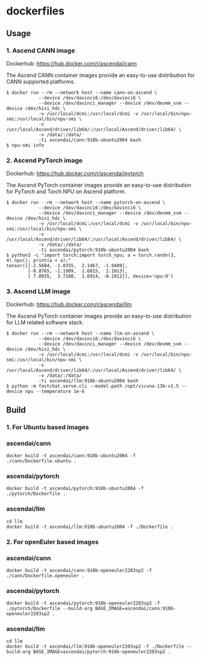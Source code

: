 # dockerfiles

## Usage

### 1. Ascend CANN image

Dockerhub: https://hub.docker.com/r/ascendai/cann

The Ascend CANN container images provide an easy-to-use distribution for CANN supported platforms.
```
$ docker run --rm --network host --name cann-on-ascend \
            --device /dev/davinci6:/dev/davinci6 \
            --device /dev/davinci_manager --device /dev/devmm_svm --device /dev/hisi_hdc \
            -v /usr/local/dcmi:/usr/local/dcmi -v /usr/local/bin/npu-smi:/usr/local/bin/npu-smi \
            -v /usr/local/Ascend/driver/lib64/:/usr/local/Ascend/driver/lib64/ \
            -v /data/:/data/ 
            -ti ascendai/cann:910b-ubuntu2004 bash
$ npu-smi info
```

### 2. Ascend PyTorch image

Dockerhub: https://hub.docker.com/r/ascendai/pytorch

The Ascend PyTorch container images provide an easy-to-use distribution for PyTorch and Torch NPU on Ascend platform.
```
$ docker run --rm --network host --name pytorch-on-ascend \
            --device /dev/davinci6:/dev/davinci6 \
            --device /dev/davinci_manager --device /dev/devmm_svm --device /dev/hisi_hdc \
            -v /usr/local/dcmi:/usr/local/dcmi -v /usr/local/bin/npu-smi:/usr/local/bin/npu-smi \
            -v /usr/local/Ascend/driver/lib64/:/usr/local/Ascend/driver/lib64/ \
            -v /data/:/data/ 
            -ti ascendai/pytorch:910b-ubuntu2004 bash
$ python3 -c "import torch;import torch_npu; a = torch.randn(3, 4).npu(); print(a + a);"
tensor([[-2.5684, -1.0355,  2.1467, -1.9409],
        [-0.8765, -2.1909,  1.6815,  2.1013],
        [ 7.0935,  3.7160,  1.6914, -0.1912]], device='npu:0')
```

### 3. Ascend LLM image

Dockerhub: https://hub.docker.com/r/ascendai/llm

The Ascend PyTorch container images provide an easy-to-use distribution for LLM related software stack.

```
$ docker run --rm --network host --name llm-on-ascend \
            --device /dev/davinci6:/dev/davinci6 \
            --device /dev/davinci_manager --device /dev/devmm_svm --device /dev/hisi_hdc \
            -v /usr/local/dcmi:/usr/local/dcmi -v /usr/local/bin/npu-smi:/usr/local/bin/npu-smi \
            -v /usr/local/Ascend/driver/lib64/:/usr/local/Ascend/driver/lib64/ \
            -v /data/:/data/ 
            -ti ascendai/llm:910b-ubuntu2004 bash
$ python -m fastchat.serve.cli --model-path /opt/vicuna-13b-v1.5 --device npu --temperature 1e-6
```

## Build
### 1. For Ubuntu  based images

### ascendai/cann

```
docker build -t ascendai/cann:910b-ubuntu2004 -f ./cann/Dockerfile.ubuntu .
```

### ascendai/pytorch

```
docker build -t ascendai/pytorch:910b-ubuntu2004 -f ./pytorch/Dockerfile .
```

### ascendai/llm

```
cd llm
docker build -t ascendai/llm:910b-ubuntu2004 -f ./Dockerfile .
```

### 2. For openEuler based images

### ascendai/cann

```
docker build -t ascendai/cann:910b-openeuler2203sp2 -f ./cann/Dockerfile.openeuler .
```

### ascendai/pytorch

```
docker build -t ascendai/pytorch:910b-openeuler2203sp2 -f ./pytorch/Dockerfile --build-arg BASE_IMAGE=ascendai/cann:910b-openeuler2203sp2 .
```

### ascendai/llm

```
cd llm
docker build -t ascendai/llm:910b-openeuler2203sp2 -f ./Dockerfile --build-arg BASE_IMAGE=ascendai/pytorch:910b-openeuler2203sp2 .
```
